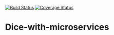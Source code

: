 [![Build Status](https://travis-ci.org/laurab1/Dice-with-microservices.svg?branch=develop)](https://travis-ci.org/laurab1/Dice-with-microservices) [![Coverage Status](https://coveralls.io/repos/github/laurab1/Dice-with-microservices/badge.svg?branch=master)](https://coveralls.io/github/laurab1/Dice-with-microservices?branch=develop)

# Dice-with-microservices
